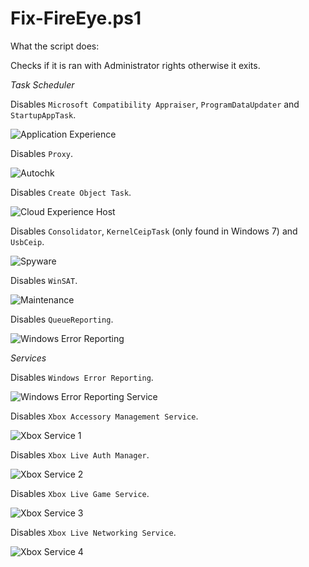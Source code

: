 # Fix-FireEye.ps1

What the script does:

Checks if it is ran with Administrator rights otherwise it exits.

_Task Scheduler_

Disables `Microsoft Compatibility Appraiser`, `ProgramDataUpdater` and `StartupAppTask`.

![Application Experience](images/application-experience.png "Application Experience")

Disables `Proxy`.

![Autochk](images/autochk.png "Autochk")

Disables `Create Object Task`.

![Cloud Experience Host](images/createobjtask.png "Cloud Experience Host")

Disables `Consolidator`, `KernelCeipTask` (only found in Windows 7) and `UsbCeip`.

![Spyware](images/spyware.png "Spyware")

Disables `WinSAT`.

![Maintenance](images/maintenance.png "Maintenance")

Disables `QueueReporting`.

![Windows Error Reporting](images/winerror-reporting.png "Windows Error Reporting")

_Services_

Disables `Windows Error Reporting`.

![Windows Error Reporting Service](images/svc-winerror-reporting.png "Windows Error Reporting Service")

Disables `Xbox Accessory Management Service`.

![Xbox Service 1](images/svc-xbox1.png "Xbox Service 1")

Disables `Xbox Live Auth Manager`.

![Xbox Service 2](images/svc-xbox2.png "Xbox Service 2")

Disables `Xbox Live Game Service`.

![Xbox Service 3](images/svc-xbox3.png "Xbox Service 3")

Disables `Xbox Live Networking Service`.

![Xbox Service 4](images/svc-xbox4.png "Xbox Service 4")
